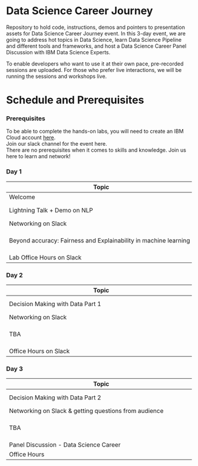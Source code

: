 # Data Science Career Journey
Repository to hold code, instructions, demos and pointers to presentation assets for Data Science Career Journey event. In this 3-day event, we are going to address hot topics in Data Science, learn Data Science Pipeline and different tools and frameworks, and host a Data Science Career Panel Discussion with IBM Data Science Experts.<br>

To enable developers who want to use it at their own pace, pre-recorded sessions are uploaded. For those who prefer live interactions, we will be running the sessions and workshops live.

# Schedule and Prerequisites
### Prerequisites
To be able to complete the hands-on labs, you will need to create an IBM Cloud account <a href="https://ibm.biz/Bdqkuh ">here</a>.<br>
Join our slack channel for the event here.<br>
There are no prerequisites when it comes to skills and knowledge. Join us here to learn and network!
### Day 1
|<div style="width:500px">Topic</div>|Presenter|Links|
|---|---|---|
|Welcome|
|Lightning Talk + Demo on NLP|Ed Shee|Slides <br> Recording|
|Networking on Slack|
|Beyond accuracy: Fairness and Explainability in machine learning|Margriet Groenendijk|Slides <br> Steps <br> Recording|
|Lab Office Hours on Slack|
### Day 2
|<div style="width:500px">Topic</div>|Presenter|Links|
|---|---|---|
|Decision Making with Data Part 1|Siddharth Bisht|Slides <br> Recording|
|Networking on Slack|
|TBA|TBA|Slides <br> Steps <br> Recording|
|Office Hours on Slack|
### Day 3
|<div style="width:500px">Topic</div>|Presenter|Links|
|---|---|---|
|Decision Making with Data Part 2|Siddharth Bisht|Slides <br> Recording|
|Networking on Slack & getting questions from audience|
|TBA|TBA|Slides <br> Steps <br> Recording|
|Panel Discussion - Data Science Career|TBA|Recording|
|Office Hours|
